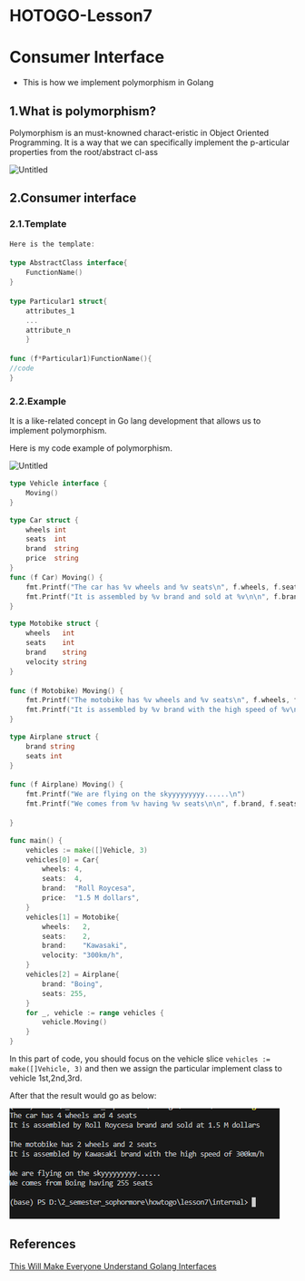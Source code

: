 # HOTOGO-Lesson7

# Consumer Interface

- This is how we implement polymorphism in Golang

## 1.What is polymorphism?

Polymorphism is an must-knowned charact-eristic in Object Oriented Programming. It is a way that we can specifically implement the p-articular properties from the root/abstract cl-ass

![Untitled](HOTOGO-Lesson7%208eddcb8e087c4631be0d89c49b4933b3/Untitled.png)

## 2.Consumer interface

### 2.1.Template

```go
Here is the template:

type AbstractClass interface{
	FunctionName()
}

type Particular1 struct{
	attributes_1
	...
	attribute_n
	}

func (f*Particular1)FunctionName(){
//code
}
```

### 2.2.Example

It is a like-related concept in Go lang development that allows us to implement polymorphism.

Here is my code example of polymorphism.

![Untitled](HOTOGO-Lesson7%208eddcb8e087c4631be0d89c49b4933b3/Untitled%201.png)

```go
type Vehicle interface {
	Moving()
}

```

```go
type Car struct {
	wheels int
	seats  int
	brand  string
	price  string
}
func (f Car) Moving() {
	fmt.Printf("The car has %v wheels and %v seats\n", f.wheels, f.seats)
	fmt.Printf("It is assembled by %v brand and sold at %v\n\n", f.brand, f.price)
}
```

```go
type Motobike struct {
	wheels   int
	seats    int
	brand    string
	velocity string
}

func (f Motobike) Moving() {
	fmt.Printf("The motobike has %v wheels and %v seats\n", f.wheels, f.seats)
	fmt.Printf("It is assembled by %v brand with the high speed of %v\n\n", f.brand, f.velocity)
}
```

```go
type Airplane struct {
	brand string
	seats int
}

func (f Airplane) Moving() {
	fmt.Printf("We are flying on the skyyyyyyyyy......\n")
	fmt.Printf("We comes from %v having %v seats\n\n", f.brand, f.seats)

}
```

```go
func main() {
	vehicles := make([]Vehicle, 3)
	vehicles[0] = Car{
		wheels: 4,
		seats:  4,
		brand:  "Roll Roycesa",
		price:  "1.5 M dollars",
	}
	vehicles[1] = Motobike{
		wheels:   2,
		seats:    2,
		brand:    "Kawasaki",
		velocity: "300km/h",
	}
	vehicles[2] = Airplane{
		brand: "Boing",
		seats: 255,
	}
	for _, vehicle := range vehicles {
		vehicle.Moving()
	}
}
```

In this part of code, you should focus on the vehicle slice `vehicles := make([]Vehicle, 3)` and then we assign the particular implement class to vehicle 1st,2nd,3rd.

After that the result would go as below:

![Result](media/result.png)

## References

[This Will Make Everyone Understand Golang Interfaces](https://www.youtube.com/watch?v=rH0bpx7I2Dk)
